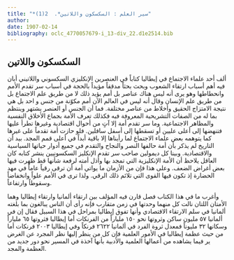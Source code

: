 ```yaml
---
title: "*سير العلم : السكسكون واللاتين*.  2(1)"
author: 
date: 1907-02-14
bibliography: oclc_4770057679-i_13-div_22.d1e2514.bib
---
```




##  السكسكون واللاتين 


 ألف  أحد  علماء الاجتماع في إيطاليا كتاباً في العنصرين الإنكليزي السكسوني واللاتيني أبان فيه أهم أسباب ارتقاء الشعوب وبحث بحثاً مدققاً مؤيداً بالحجة في أسباب سر تقدم الأمم وانحطاطها وهو يرى أنه ليس هناك عناصر بل أمم يؤيد ذلك لا من طريق علم   الاجتماع بل من طريق علم الإنسان وقال أنه ليس في العالم الآن أمم مكوّنة من جنس و  احد  بل هي نتيجة الامتزاج الحقيق وأخلاط من عناصر مختلفة. فما أن الجنس أو العنصر يشتهر وينتظم بما له من الصفات التشريحية المعروفة فيه فكذلك تعرف الأمة بجماع الأخلاق النفسية والمظاهر الاجتماعية. وما سر تقدم أمة إلا آتٍ من أحوال اقتصادية وغيرها تطرأ عليها فتنهضها إلى أعلى عليين أو تسقطها إلى أسفل سافلين. فلو حازت أمة تقدماً على غيرها كما يتوهمه بعض علماء الاجتماع لما رأيناها إلا باقية أبداً في أعلى قمم المجد. بيد أن التاريخ لم يذكر بأن أمة حالفها النصر والنجاح والتقدم في جميع أدوار حياتها السياسية والاقتصادية. وبينا كل ديمولين صاحب سر تقدم الإنكليز السكسونيين ينشر كتابه كان العاقل يلاحظ أن الأمة الإنكليزية التي تمجد بها وأذل أمته لرفعة شأنها قط ظهرت فيها بعض أغراض الضعف. وعلى هذا فإن من الأزمان ما يواتي أمة أن ترقى رقياً عاماً في مهد الحضارة إذ تكون فيها القوى التي تلائم ذلك الرقي. ولذا ترى في الأمم علواً وانخفاضاً وسقوطاً وارتفاعاً. 

 وأغرب ما في هذا الكتاب فصل قارن فيه المؤلف بين ارتقاء ألمانيا وارتقاء إيطاليا وهما الأمتان اللتان نالت كل منهما وحدتها في زمن متقارب فإنه رأى أن الناس يبالغون بما بلغته ألمانيا في سلم الارتقاء الاقتصادي وأنها تفوق إيطاليا بمراحل في هذا السبيل فقال إن في ألمانيا  ٥٧  مليون ساكن وثروتها نحو  ١٥٠  ملياراً من الفرنكات أما إيطاليا فثروتها  ٦٥  ملياراً وسكانها  ٣٢  مليوناً فمعدل ثروة الفرد في ألمانيا  ٢٦٢٢  فرنكاً وفي إيطاليا  ٢٠٠٣  فرنكات أما من حيث عظمة إيطاليا في الأمور العلمية فإن كل من ينظر إليها نظر المجرد عن الغرض ير فيما يشاهده من أعمالها العلمية والأدبية بأنها آخذة في المسير نحو دور جديد من العظمة والمجد.  
